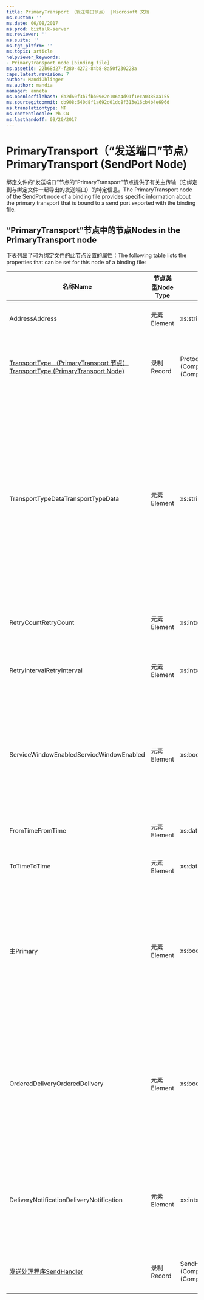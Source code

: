 ```yaml
---
title: PrimaryTransport （发送端口节点） |Microsoft 文档
ms.custom: ''
ms.date: 06/08/2017
ms.prod: biztalk-server
ms.reviewer: ''
ms.suite: ''
ms.tgt_pltfrm: ''
ms.topic: article
helpviewer_keywords:
- PrimaryTransport node [binding file]
ms.assetid: 22b68d27-f280-4272-84b8-8a50f230228a
caps.latest.revision: 7
author: MandiOhlinger
ms.author: mandia
manager: anneta
ms.openlocfilehash: 6b2d60f3b7fbb09e2e106a4d91f1eca0385aa155
ms.sourcegitcommit: cb908c540d8f1a692d01dc8f313e16cb4b4e696d
ms.translationtype: MT
ms.contentlocale: zh-CN
ms.lasthandoff: 09/20/2017
---
```

# <a name="primarytransport-sendport-node"></a><span data-ttu-id="1f639-102">PrimaryTransport（“发送端口”节点）</span><span class="sxs-lookup"><span data-stu-id="1f639-102">PrimaryTransport (SendPort Node)</span></span>
<span data-ttu-id="1f639-103">绑定文件的“发送端口”节点的“PrimaryTransport”节点提供了有关主传输（它绑定到与绑定文件一起导出的发送端口）的特定信息。</span><span class="sxs-lookup"><span data-stu-id="1f639-103">The PrimaryTransport node of the SendPort node of a binding file provides specific information about the primary transport that is bound to a send port exported with the binding file.</span></span>  
  
## <a name="nodes-in-the-primarytransport-node"></a><span data-ttu-id="1f639-104">“PrimaryTransport”节点中的节点</span><span class="sxs-lookup"><span data-stu-id="1f639-104">Nodes in the PrimaryTransport node</span></span>  
 <span data-ttu-id="1f639-105">下表列出了可为绑定文件的此节点设置的属性：</span><span class="sxs-lookup"><span data-stu-id="1f639-105">The following table lists the properties that can be set for this node of a binding file:</span></span>  
  
|<span data-ttu-id="1f639-106">**名称**</span><span class="sxs-lookup"><span data-stu-id="1f639-106">**Name**</span></span>|<span data-ttu-id="1f639-107">**节点类型**</span><span class="sxs-lookup"><span data-stu-id="1f639-107">**Node Type**</span></span>|<span data-ttu-id="1f639-108">**数据类型**</span><span class="sxs-lookup"><span data-stu-id="1f639-108">**Data Type**</span></span>|<span data-ttu-id="1f639-109">**Description**</span><span class="sxs-lookup"><span data-stu-id="1f639-109">**Description**</span></span>|<span data-ttu-id="1f639-110">**限制**</span><span class="sxs-lookup"><span data-stu-id="1f639-110">**Restrictions**</span></span>|<span data-ttu-id="1f639-111">**注释**</span><span class="sxs-lookup"><span data-stu-id="1f639-111">**Comments**</span></span>|  
|--------------|-------------------|-------------------|---------------------|----------------------|------------------|  
|<span data-ttu-id="1f639-112">Address</span><span class="sxs-lookup"><span data-stu-id="1f639-112">Address</span></span>|<span data-ttu-id="1f639-113">元素</span><span class="sxs-lookup"><span data-stu-id="1f639-113">Element</span></span>|<span data-ttu-id="1f639-114">xs:string</span><span class="sxs-lookup"><span data-stu-id="1f639-114">xs:string</span></span>|<span data-ttu-id="1f639-115">指定传输地址（或 URI）。</span><span class="sxs-lookup"><span data-stu-id="1f639-115">Specifies the address (or URI) of the transport.</span></span>|<span data-ttu-id="1f639-116">可选</span><span class="sxs-lookup"><span data-stu-id="1f639-116">Not required</span></span>|<span data-ttu-id="1f639-117">默认值：空</span><span class="sxs-lookup"><span data-stu-id="1f639-117">Default value: empty</span></span>|  
|[<span data-ttu-id="1f639-118">TransportType （PrimaryTransport 节点）</span><span class="sxs-lookup"><span data-stu-id="1f639-118">TransportType (PrimaryTransport Node)</span></span>](../core/transporttype-primarytransport-node.md)|<span data-ttu-id="1f639-119">录制</span><span class="sxs-lookup"><span data-stu-id="1f639-119">Record</span></span>|<span data-ttu-id="1f639-120">ProtocolType (ComplexType)</span><span class="sxs-lookup"><span data-stu-id="1f639-120">ProtocolType (ComplexType)</span></span>|<span data-ttu-id="1f639-121">指定传输类型，同时也是用于此传输的适配器的名称。</span><span class="sxs-lookup"><span data-stu-id="1f639-121">Specifies the transport type, which is also the name of the adapter used for this transport.</span></span>|<span data-ttu-id="1f639-122">可选</span><span class="sxs-lookup"><span data-stu-id="1f639-122">Not required</span></span>|<span data-ttu-id="1f639-123">默认值：无</span><span class="sxs-lookup"><span data-stu-id="1f639-123">Default value: none</span></span>|  
|<span data-ttu-id="1f639-124">TransportTypeData</span><span class="sxs-lookup"><span data-stu-id="1f639-124">TransportTypeData</span></span>|<span data-ttu-id="1f639-125">元素</span><span class="sxs-lookup"><span data-stu-id="1f639-125">Element</span></span>|<span data-ttu-id="1f639-126">xs:string</span><span class="sxs-lookup"><span data-stu-id="1f639-126">xs:string</span></span>|<span data-ttu-id="1f639-127">指定特定于适配器的配置信息。</span><span class="sxs-lookup"><span data-stu-id="1f639-127">Specifies configuration information specific to the adapter.</span></span>|<span data-ttu-id="1f639-128">可选</span><span class="sxs-lookup"><span data-stu-id="1f639-128">Not required</span></span>|<span data-ttu-id="1f639-129">默认值：空</span><span class="sxs-lookup"><span data-stu-id="1f639-129">Default value: empty</span></span><br /><br /> <span data-ttu-id="1f639-130">请参阅[集成 BizTalk 适配器的配置属性](../core/configuration-properties-for-integrated-biztalk-adapters.md)适配器可以存储在此字符串的属性有关的特定信息。</span><span class="sxs-lookup"><span data-stu-id="1f639-130">See [Configuration Properties for Integrated BizTalk Adapters](../core/configuration-properties-for-integrated-biztalk-adapters.md) for adapter specific information about the properties that can be stored in this string.</span></span>|  
|<span data-ttu-id="1f639-131">RetryCount</span><span class="sxs-lookup"><span data-stu-id="1f639-131">RetryCount</span></span>|<span data-ttu-id="1f639-132">元素</span><span class="sxs-lookup"><span data-stu-id="1f639-132">Element</span></span>|<span data-ttu-id="1f639-133">xs:int</span><span class="sxs-lookup"><span data-stu-id="1f639-133">xs:int</span></span>|<span data-ttu-id="1f639-134">指定用于传输的适配器的重试次数。</span><span class="sxs-lookup"><span data-stu-id="1f639-134">Specifies the retry count for the adapter used with the transport.</span></span>|<span data-ttu-id="1f639-135">必需</span><span class="sxs-lookup"><span data-stu-id="1f639-135">Required</span></span>|<span data-ttu-id="1f639-136">默认值：无</span><span class="sxs-lookup"><span data-stu-id="1f639-136">Default value: none</span></span>|  
|<span data-ttu-id="1f639-137">RetryInterval</span><span class="sxs-lookup"><span data-stu-id="1f639-137">RetryInterval</span></span>|<span data-ttu-id="1f639-138">元素</span><span class="sxs-lookup"><span data-stu-id="1f639-138">Element</span></span>|<span data-ttu-id="1f639-139">xs:int</span><span class="sxs-lookup"><span data-stu-id="1f639-139">xs:int</span></span>|<span data-ttu-id="1f639-140">指定用于传输的适配器的重试间隔，以分钟为单位。</span><span class="sxs-lookup"><span data-stu-id="1f639-140">Specifies the retry interval in minutes for the adapter used with the transport.</span></span>|<span data-ttu-id="1f639-141">必需</span><span class="sxs-lookup"><span data-stu-id="1f639-141">Required</span></span>|<span data-ttu-id="1f639-142">默认值：无</span><span class="sxs-lookup"><span data-stu-id="1f639-142">Default value: none</span></span>|  
|<span data-ttu-id="1f639-143">ServiceWindowEnabled</span><span class="sxs-lookup"><span data-stu-id="1f639-143">ServiceWindowEnabled</span></span>|<span data-ttu-id="1f639-144">元素</span><span class="sxs-lookup"><span data-stu-id="1f639-144">Element</span></span>|<span data-ttu-id="1f639-145">xs:boolean</span><span class="sxs-lookup"><span data-stu-id="1f639-145">xs:boolean</span></span>|<span data-ttu-id="1f639-146">指定是否为用于传输的适配器启用服务时段。</span><span class="sxs-lookup"><span data-stu-id="1f639-146">Specifies whether the service window is enabled for the adapter used with the transport.</span></span>|<span data-ttu-id="1f639-147">必需</span><span class="sxs-lookup"><span data-stu-id="1f639-147">Required</span></span>|<span data-ttu-id="1f639-148">默认值：无</span><span class="sxs-lookup"><span data-stu-id="1f639-148">Default value: none</span></span><br /><br /> <span data-ttu-id="1f639-149">设置为**true**如果启用了服务时段，否则设置为**false**。</span><span class="sxs-lookup"><span data-stu-id="1f639-149">Set to **true** if service window is enabled, otherwise set to **false**.</span></span>|  
|<span data-ttu-id="1f639-150">FromTime</span><span class="sxs-lookup"><span data-stu-id="1f639-150">FromTime</span></span>|<span data-ttu-id="1f639-151">元素</span><span class="sxs-lookup"><span data-stu-id="1f639-151">Element</span></span>|<span data-ttu-id="1f639-152">xs:dateTime</span><span class="sxs-lookup"><span data-stu-id="1f639-152">xs:dateTime</span></span>|<span data-ttu-id="1f639-153">指定服务时段的开始时间。</span><span class="sxs-lookup"><span data-stu-id="1f639-153">Specifies the start time for the service window.</span></span>|<span data-ttu-id="1f639-154">必需</span><span class="sxs-lookup"><span data-stu-id="1f639-154">Required</span></span>|<span data-ttu-id="1f639-155">默认值：无</span><span class="sxs-lookup"><span data-stu-id="1f639-155">Default value: none</span></span>|  
|<span data-ttu-id="1f639-156">ToTime</span><span class="sxs-lookup"><span data-stu-id="1f639-156">ToTime</span></span>|<span data-ttu-id="1f639-157">元素</span><span class="sxs-lookup"><span data-stu-id="1f639-157">Element</span></span>|<span data-ttu-id="1f639-158">xs:dateTime</span><span class="sxs-lookup"><span data-stu-id="1f639-158">xs:dateTime</span></span>|<span data-ttu-id="1f639-159">指定的服务时段的结束时间。</span><span class="sxs-lookup"><span data-stu-id="1f639-159">Specifies the end time for the service window.</span></span>|<span data-ttu-id="1f639-160">必需</span><span class="sxs-lookup"><span data-stu-id="1f639-160">Required</span></span>|<span data-ttu-id="1f639-161">默认值：无</span><span class="sxs-lookup"><span data-stu-id="1f639-161">Default value: none</span></span>|  
|<span data-ttu-id="1f639-162">主</span><span class="sxs-lookup"><span data-stu-id="1f639-162">Primary</span></span>|<span data-ttu-id="1f639-163">元素</span><span class="sxs-lookup"><span data-stu-id="1f639-163">Element</span></span>|<span data-ttu-id="1f639-164">xs:boolean</span><span class="sxs-lookup"><span data-stu-id="1f639-164">xs:boolean</span></span>|<span data-ttu-id="1f639-165">指定用于传输的适配器是否为主适配器。</span><span class="sxs-lookup"><span data-stu-id="1f639-165">Specifies whether the adapter used with the transport is primary.</span></span>|<span data-ttu-id="1f639-166">必需</span><span class="sxs-lookup"><span data-stu-id="1f639-166">Required</span></span>|<span data-ttu-id="1f639-167">默认值：无</span><span class="sxs-lookup"><span data-stu-id="1f639-167">Default value: none</span></span><br /><br /> <span data-ttu-id="1f639-168">设置为**true**如果主与传输一起使用的适配器，否则设置为**false**。</span><span class="sxs-lookup"><span data-stu-id="1f639-168">Set to **true** if the adapter used with the transport is primary, otherwise set to **false**.</span></span>|  
|<span data-ttu-id="1f639-169">OrderedDelivery</span><span class="sxs-lookup"><span data-stu-id="1f639-169">OrderedDelivery</span></span>|<span data-ttu-id="1f639-170">元素</span><span class="sxs-lookup"><span data-stu-id="1f639-170">Element</span></span>|<span data-ttu-id="1f639-171">xs:boolean</span><span class="sxs-lookup"><span data-stu-id="1f639-171">xs:boolean</span></span>|<span data-ttu-id="1f639-172">指定用于传输的适配器是否应按顺序发送消息。</span><span class="sxs-lookup"><span data-stu-id="1f639-172">Specifies whether or not the adapter used with the transport should send messages in an ordered manner.</span></span>|<span data-ttu-id="1f639-173">必需</span><span class="sxs-lookup"><span data-stu-id="1f639-173">Required</span></span>|<span data-ttu-id="1f639-174">默认值：无</span><span class="sxs-lookup"><span data-stu-id="1f639-174">Default value: none</span></span><br /><br /> <span data-ttu-id="1f639-175">设置为**true**如果传输为以按顺序发送消息，否则设置为**false**。</span><span class="sxs-lookup"><span data-stu-id="1f639-175">Set to **true** if the transport is to send messages in order, otherwise set to **false**.</span></span>|  
|<span data-ttu-id="1f639-176">DeliveryNotification</span><span class="sxs-lookup"><span data-stu-id="1f639-176">DeliveryNotification</span></span>|<span data-ttu-id="1f639-177">元素</span><span class="sxs-lookup"><span data-stu-id="1f639-177">Element</span></span>|<span data-ttu-id="1f639-178">xs:int</span><span class="sxs-lookup"><span data-stu-id="1f639-178">xs:int</span></span>|<span data-ttu-id="1f639-179">指定用于传输的适配器是否应返回送达通知以便指示传输已成功。</span><span class="sxs-lookup"><span data-stu-id="1f639-179">Specifies whether or not the adapter used with the transport should return a delivery notification indicating if the transmission was successful.</span></span>|<span data-ttu-id="1f639-180">必需</span><span class="sxs-lookup"><span data-stu-id="1f639-180">Required</span></span>|<span data-ttu-id="1f639-181">默认值：无</span><span class="sxs-lookup"><span data-stu-id="1f639-181">Default value: none</span></span><br /><br /> <span data-ttu-id="1f639-182">设置为**true**传递通知，否则设置为**false**。</span><span class="sxs-lookup"><span data-stu-id="1f639-182">Set to **true** for delivery notifications, otherwise set to **false**.</span></span>|  
|[<span data-ttu-id="1f639-183">发送处理程序</span><span class="sxs-lookup"><span data-stu-id="1f639-183">SendHandler</span></span>](../core/sendhandler-primarytransport-node.md)|<span data-ttu-id="1f639-184">录制</span><span class="sxs-lookup"><span data-stu-id="1f639-184">Record</span></span>|<span data-ttu-id="1f639-185">SendHandlerRef (ComplexType)</span><span class="sxs-lookup"><span data-stu-id="1f639-185">SendHandlerRef (ComplexType)</span></span>|<span data-ttu-id="1f639-186">指定的发送处理程序与传输一起使用的适配器。</span><span class="sxs-lookup"><span data-stu-id="1f639-186">Specifies the send handler for the adapter used with the transport.</span></span>|<span data-ttu-id="1f639-187">必需</span><span class="sxs-lookup"><span data-stu-id="1f639-187">Required</span></span>|<span data-ttu-id="1f639-188">默认值：无</span><span class="sxs-lookup"><span data-stu-id="1f639-188">Default value: none</span></span>|